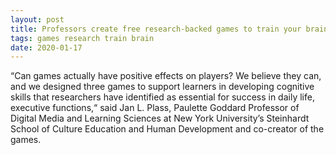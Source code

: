 ```yaml
---
layout: post
title: Professors create free research-backed games to train your brain
tags: games research train brain
date: 2020-01-17
---
```


“Can games actually have positive effects on players? We believe they can, 
and we designed three games to support learners in developing cognitive skills 
that researchers have identified as essential for success in daily life, executive 
functions,“ said Jan L. Plass, Paulette Goddard Professor of Digital Media and 
Learning Sciences at New York University’s Steinhardt School of Culture Education 
and Human Development and co-creator of the games.
